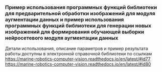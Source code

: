 ### Пример использования программных функций библиотеки для предварительной обработки изображений для модуля аугментации данных и пример использования программных функций библиотеки для генерации новых изображений для формирования обучающей выборки нейросетевого модуля аугментации данных
Детали использования, описание параметров и пример результата работы доступны в электронной справочной библиотеки по ссылкам https://marine-robotics-computer-vision.readthedocs.io/en/latest/#id77 https://marine-robotics-computer-vision.readthedocs.io/en/latest/#id80